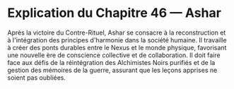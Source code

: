 # Explication du Chapitre 46 — Ashar

Après la victoire du Contre-Rituel, Ashar se consacre à la reconstruction et à l'intégration des principes d'harmonie dans la société humaine. Il travaille à créer des ponts durables entre le Nexus et le monde physique, favorisant une nouvelle ère de conscience collective et de collaboration. Il doit faire face aux défis de la réintégration des Alchimistes Noirs purifiés et de la gestion des mémoires de la guerre, assurant que les leçons apprises ne soient pas oubliées.
